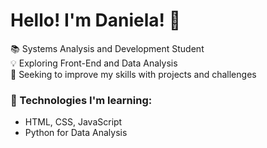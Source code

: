# Hello! I'm Daniela! 👋  

📚 Systems Analysis and Development Student  
💡 Exploring Front-End and Data Analysis  
🚀 Seeking to improve my skills with projects and challenges 

### 🔧 Technologies I'm learning:
- HTML, CSS, JavaScript
- Python for Data Analysis 
